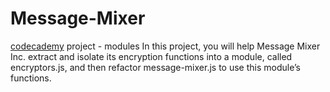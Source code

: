 # Message-Mixer
<a href="https://www.codecademy.com/courses/learn-intermediate-javascript/projects/message-mixer-node">codecademy<a> project - modules
In this project, you will help Message Mixer Inc. extract and isolate its encryption functions into a module, called encryptors.js, and then refactor message-mixer.js to use this module’s functions.
